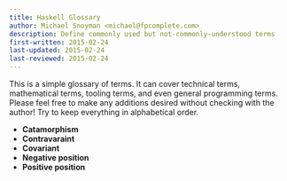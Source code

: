```yaml
---
title: Haskell Glossary
author: Michael Snoyman <michael@fpcomplete.com>
description: Define commonly used but not-commonly-understood terms
first-written: 2015-02-24
last-updated: 2015-02-24
last-reviewed: 2015-02-24
---
```


This is a simple glossary of terms. It can cover technical terms, mathematical
terms, tooling terms, and even general programming terms. Please feel free to
make any additions desired without checking with the author! Try to keep
everything in alphabetical order.

* __Catamorphism__
* __Contravaraint__
* __Covariant__
* __Negative position__
* __Positive position__


